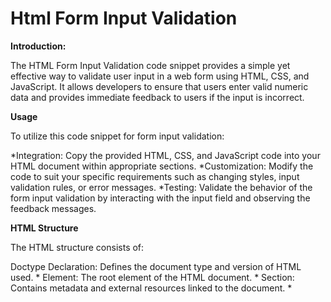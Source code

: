 # Html Form Input Validation 

**Introduction:**

The HTML Form Input Validation code snippet provides a simple yet effective way to validate user input in a web form using HTML, CSS, and JavaScript. It allows developers to ensure that users enter valid numeric data and provides immediate feedback to users if the input is incorrect.

**Usage**

To utilize this code snippet for form input validation:

*Integration: Copy the provided HTML, CSS, and JavaScript code into your HTML document within appropriate sections.
*Customization: Modify the code to suit your specific requirements such as changing styles, input validation rules, or error messages.
*Testing: Validate the behavior of the form input validation by interacting with the input field and observing the feedback messages.

**HTML Structure**

The HTML structure consists of:

Doctype Declaration: Defines the document type and version of HTML used.
*<html> Element: The root element of the HTML document.
*<head> Section: Contains metadata and external resources linked to the document.
*<style> Element: Defines CSS styles to be applied to elements within the document.
*<body> Section: Contains the visible content of the HTML document.
*Prompt Text: Instructs the user to enter a number.
*Input Field: Allows the user to input numeric data.
*Validation Placeholder: An area to display validation messages.


**JavaScript Functionality**

The JavaScript code provides real-time validation of user input:

*val(x) Function: This function is triggered when the user types in the input field.
*Parameter: x represents the input element.
*Input Validation:
*Checks if the input is not a number using the isNaN() function.
*isplays a message if non-numeric characters are entered.
*Checks if the length of the input is greater than 10 digits and displays a message if it exceeds this limit.
*Clears any previous validation messages if the input is valid.

**Customization Options**

*Styling: Modify the CSS styles to change the appearance of elements such as font, color, and alignment.
*Validation Rules: Adjust the JavaScript function to implement custom validation rules based on specific requirements.
*Error Messages: Customize the error messages displayed to users to provide clear guidance on input requirements.

**Compatibility**

This code snippet is compatible with modern web browsers that support HTML5, CSS3, and JavaScript, ensuring a consistent user experience across different platforms.

**Conclusion**

The HTML Form Input Validation code snippet offers a straightforward solution for implementing input validation in web forms. By integrating this code into your web projects, you can enhance user experience by providing instant feedback on input correctness, leading to improved data quality and user satisfaction.
